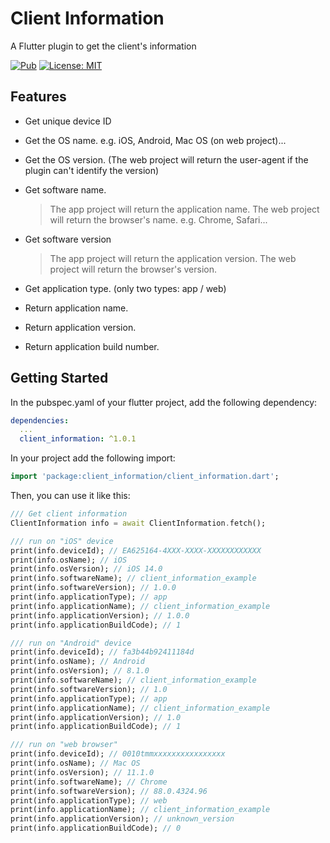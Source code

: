 # Client Information

A Flutter plugin to get the client's information

[![Pub](https://img.shields.io/pub/v/client_information.svg)](https://pub.dev/packages/client_information)
[![License: MIT](https://img.shields.io/badge/license-MIT-purple.svg)](https://opensource.org/licenses/MIT)

## Features

- Get unique device ID
- Get the OS name. e.g. iOS, Android, Mac OS (on web project)...
- Get the OS version. (The web project will return the user-agent if the plugin can't identify the version)
- Get software name.

  > The app project will return the application name.
  > The web project will return the browser's name. e.g. Chrome, Safari...

- Get software version

  > The app project will return the application version.
  > The web project will return the browser's version.

- Get application type. (only two types: app / web)

- Return application name.

- Return application version.

- Return application build number.

## Getting Started

In the pubspec.yaml of your flutter project, add the following dependency:

```yaml
dependencies:
  ...
  client_information: ^1.0.1
```

In your project add the following import:

```dart
import 'package:client_information/client_information.dart';
```

Then, you can use it like this:

```dart
/// Get client information
ClientInformation info = await ClientInformation.fetch();

/// run on "iOS" device
print(info.deviceId); // EA625164-4XXX-XXXX-XXXXXXXXXXXX
print(info.osName); // iOS
print(info.osVersion); // iOS 14.0
print(info.softwareName); // client_information_example
print(info.softwareVersion); // 1.0.0
print(info.applicationType); // app
print(info.applicationName); // client_information_example
print(info.applicationVersion); // 1.0.0
print(info.applicationBuildCode); // 1

/// run on "Android" device
print(info.deviceId); // fa3b44b92411184d
print(info.osName); // Android
print(info.osVersion); // 8.1.0
print(info.softwareName); // client_information_example
print(info.softwareVersion); // 1.0
print(info.applicationType); // app
print(info.applicationName); // client_information_example
print(info.applicationVersion); // 1.0
print(info.applicationBuildCode); // 1

/// run on "web browser"
print(info.deviceId); // 0010tmmxxxxxxxxxxxxxxxx
print(info.osName); // Mac OS
print(info.osVersion); // 11.1.0
print(info.softwareName); // Chrome
print(info.softwareVersion); // 88.0.4324.96
print(info.applicationType); // web
print(info.applicationName); // client_information_example
print(info.applicationVersion); // unknown_version
print(info.applicationBuildCode); // 0
```
